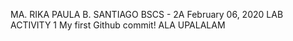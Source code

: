 MA. RIKA PAULA B. SANTIAGO
BSCS - 2A
February 06, 2020
LAB ACTIVITY 1
My first Github commit!
ALA UPALALAM
